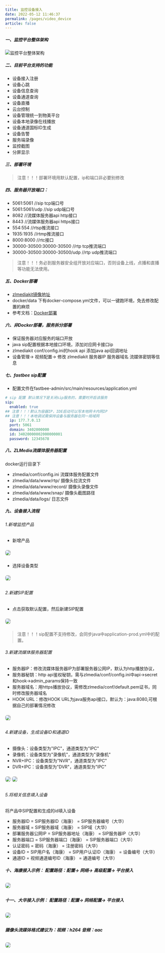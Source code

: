 ```yaml
---
title: 监控设备接入
date: 2022-05-12 11:46:37
permalink: /pages/video_device
article: false
---
```


##### 一、监控平台整体架构
![监控平台整体架构](../png/video01.png)

##### 二、目前平台支持的功能
- 设备接入注册
- 设备心跳
- 设备信息查询
- 设备通道查询
- 设备直播
- 云台控制
- 设备管理统一到物美平台
- 设备本地录像在线播放
- 设备通道国标ID生成
- 设备告警
- 服务端录像
- 监控截图
- 分屏显示

##### 三、部署环境
> 注意！！！部署环境用默认配置，ip和端口非必要别修改

##### 四、服务器开放端口：

- 5061:5061 //sip tcp端口号
- 5061:5061/udp //sip udp端口号
- 8082          //流媒体服务器api http接口
- 8443          //流媒体服务器api https接口
- 554:554       //rtsp推流接口
- 1935:1935     //rtmp推流接口
- 8000:8000     //rtc接口
- 30000-30500:30000-30500       //rtp tcp推流端口
- 30000-30500:30000-30500/udp   //rtp udp推流端口

> 注意！！！务必到服务器安全组开放对应端口，否则设备上线，点播和直播等功能无法使用。
##### 五、Docker部署 
- [zlmediakit镜像地址](https://hub.docker.com/layers/zlmediakit/zlmediakit/master/images/sha256-7ee971b6724ab6344d983d94453006196d2c5242ce3bcae178e87902508a4fef?context=explore)
- docker/data 下有docker-compose.yml文件，可以一键跑环境，免去修改配置的麻烦
- 参考文档：[Docker部署](https://fastbee.cn/doc/pages/docker/#%E4%B8%80%E3%80%81%E5%AE%89%E8%A3%85docker)

##### 六、非Docker部署，服务拆分部署
- 保证服务器对应服务的端口开放
- java sip配置根据本地接口环境，添加对应网卡接口ip
- zlmediakit conf/config.ini的hook api  添加java api回调地址
- 设备管理-> 视频配置-> 修改 zlmediakit 服务器IP 服务器域名 流媒体密钥等信息


##### 七、fastbee sip配置
- 配置文件在fastbee-admin/src/main/resources/application.yml
``` yml
# sip 配置 默认情况下是关闭sip服务的，需要时开启该服务
sip:
  enabled: true
## 注意！！！默认为容器IP，IDE启动可以写本地网卡内网IP
## 注意！！！本地调试需保持设备与服务器在同一局域网
  ip: 177.7.0.13
  port: 5061
  domain: 3402000000
  id: 34020000002000000001
  password: 12345678
```

##### 八、ZLMedia流媒体服务器配置
docker运行目录下 
- zlmedia/conf/config.ini   流媒体服务配置文件
- zlmedia/data/www/rtp/     摄像头拉流文件
- zlmedia/data/www/record/  摄像头录像文件
- zlmedia/data/www/snap/    摄像头截图路径
- zlmedia/data/logs/        日志文件

##### 九、设备接入流程
###### 1.新增监控产品
- 新增产品

<img src="../png/video02.png" style="border:1px solid #ccc;border-radius:6px;margin:8px 0;" />

- 选择设备类型

<img src="../png/video03.png" style="border:1px solid #ccc;border-radius:6px;margin:8px 0;" />

###### 2.新建SIP配置
- 点击获取默认配置，然后新建SIP配置

<img src="../png/video04.png" style="border:1px solid #ccc;border-radius:6px;margin:8px 0;" />

> 注意！！！sip配置不支持修改，会同步java中application-prod.yml中的配置。

###### 3.新建流媒体服务器配置
- 服务器IP：修改流媒体服务器IP为部署服务器公网IP，默认为http播放协议，
- 服务器秘钥：http api鉴权秘钥，需与zlmedia/conf/config.ini中api->secret和hook->admin_params保持一致
- 服务器域名：用https播放协议，需修改zlmedia/conf/default.pem证书，同时修改服务器域名
- HOOK URL：修改HOOK URL为java服务api接口，默认为：java:8080,可根据自己的部署情况修改

<img src="../png/video05.png" style="border:1px solid #ccc;border-radius:6px;margin:8px 0;" />

###### 4.新建设备，生成设备ID和通道ID
- 摄像头：设备类型为"IPC"，通道类型为"IPC"
- 录像机：设备类型为"录像机"，通道类型为"录像机"
- NVR+IPC：设备类型为"NVR"，通道类型为"IPC"
- DVR+IPC：设备类型为"DVR"，通道类型为"IPC"

<img src="../png/video06.png" style="border:1px solid #ccc;border-radius:6px;margin:8px 0;" />
<img src="../png/video07.png" style="border:1px solid #ccc;border-radius:6px;margin:8px 0;" />

###### 5.将相关信息填入设备
将产品中SIP配置和生成的id填入设备
- 服务器ID = SIP服务器ID（海康） = SIP服务器编号（大华）
- 服务器域 = SIP服务器域（海康） = SIP域（大华）
- 部署服务器公网IP = SIP服务器地址（海康） = SIP服务器IP（大华） 
- 服务器端口 = SIP服务器端口（海康） = SIP服务器端口（大华）
- 认证密码 = 密码（海康） = 注册密码（大华）
- 设备ID = SIP用户名（海康） = SIP用户认证ID（海康） = 设备编号（大华） 
- 通道ID = 视频通道编号ID（海康） = 通道编号（大华）

##### 十、海康接入示例：  配置路径：配置-> 网络-> 高级配置-> 平台接入

<img src="../png/video08.png" style="border:1px solid #ccc;border-radius:6px;margin:8px 0;" />

##### 十一、大华接入示例：  配置路径：配置-> 网络配置-> 平台接入

<img src="../png/video09.png" style="border:1px solid #ccc;border-radius:6px;margin:8px 0;" />

##### 摄像头流媒体格式建议为：视频：h264  音频：aac

<img src="../png/video10.png" style="border:1px solid #ccc;border-radius:6px;margin:8px 0;" />

